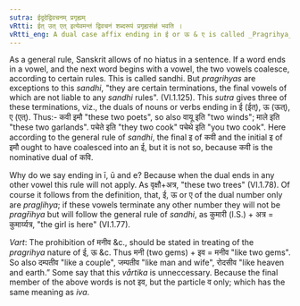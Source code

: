 ```yaml
---
sutra: ईदूदेद्विवचनम् प्रगृह्यम्
vRtti: ईत् उत् एत् इत्येवमन्तं द्विवचनं शब्दरूपं प्रगृह्यसंज्ञं भवति ।
vRtti_eng: A dual case affix ending in ई or ऊ & ए is called _Pragrihya_, or excepted vowels which do not admit of _sandhi_ or conjunction.
---
```

As a general rule, Sanskrit allows of no hiatus in a sentence. If a word ends in a vowel, and the next word begins with a vowel, the two vowels coalesce, according to certain rules. This is called sandhi. But _pragrihyas_ are exceptions to this _sandhi_, "they are certain terminations, the final vowels of which are not liable to any _sandhi_ rules". (VI.1.125). This _sutra_ gives three of these terminations, viz., the duals of nouns or verbs ending in ई (ईत्), ऊ (ऊत्), ए (एत्). Thus:- कवी इमौ "these two poets", so also वायू इति "two winds"; माले इति "these two garlands". पचेते इति "they two cook" पचेथे इति "you two cook". Here according to the general rule of _sandhi_, the final इ of कवी and the initial इ of इमौ ought to have coalesced into an ई, but it is not so, because कवी is the nominative dual of कवि.

Why do we say ending in ī, ū and e? Because when the dual ends in any other vowel this rule will not apply. As वृक्षौ+अत्र, "these two trees" (VI.1.78). Of course it follows from the definition, that, ई, ऊ or ए of the dual number only are _pragļihya_; if these vowels terminate any other number they will not be _pragřihya_ but will follow the general rule of _sandhi_, as कुमारी (I.S.) + अत्र = कुमार्य्यत्र, "the girl is here" (VI.1.77).

_Vart_: The prohibition of मनीव &c., should be stated in treating of the _pragrihya_ nature of ई, ऊ &c. Thus मनी (two gems) + इव = मनीव "like two gems". So also दम्पतीव "like a couple", जम्पतीव "like man and wife", रोदसीव "like heaven and earth.” Some say that this _vårtika_ is unneccessary. Because the final member of the above words is not इव, but the particle व only; which has the same meaning as _iva_.
